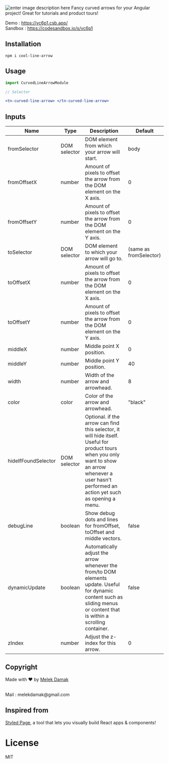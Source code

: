 ![enter image description here](https://i.ibb.co/jWk55xg/example.png)
Fancy curved arrows for your Angular project! Great for tutorials and product tours!

Demo : https://vc6p1.csb.app/ 
<br />
Sandbox : https://codesandbox.io/s/vc6p1

## Installation

`npm i cool-line-arrow`

## Usage

```jsx
import CurvedLineArrowModule

// Selector 

<tn-curved-line-arrow> </tn-curved-line-arrow>
```

## Inputs
|Name|Type|Description|Default|
|--- |--- |--- |--- |
|fromSelector|DOM selector|DOM element from which your arrow will start.|body|
|fromOffsetX|number|Amount of pixels to offset the arrow from the DOM element on the X axis.|0|
|fromOffsetY|number|Amount of pixels to offset the arrow from the DOM element on the Y axis.|0|
|toSelector|DOM selector|DOM element to which your arrow will go to.|(same as fromSelector)|
|toOffsetX|number|Amount of pixels to offset the arrow from the DOM element on the X axis.|0|
|toOffsetY|number|Amount of pixels to offset the arrow from the DOM element on the Y axis.|0|
|middleX|number|Middle point X position.|0|
|middleY|number|Middle point Y position.|40|
|width|number|Width of the arrow and arrowhead.|8|
|color|color|Color of the arrow and arrowhead.|"black"|
|hideIfFoundSelector|DOM selector|Optional. if the arrow can find this selector, it will hide itself. Useful for product tours when you only want to show an arrow whenever a user hasn't performed an action yet such as opening a menu.||
|debugLine|boolean|Show debug dots and lines for fromOffset, toOffset and middle vectors.|false|
|dynamicUpdate|boolean|Automatically adjust the arrow whenever the from/to DOM elements update. Useful for dynamic content such as sliding menus or content that is within a scrolling container.|false|
|zIndex|number|Adjust the z-index for this arrow.|0|

## Copyright



Made with ❤️ by [Melek Damak](https://www.linkedin.com/in/damak-melek-2a9819147/)

 <br />
Mail : melekdamak@gmail.com

## Inspired from

 [Styled Page](https://react-curved-arrow.nickjanssen.com), a tool that lets you visually build React apps & components!

# License
MIT
